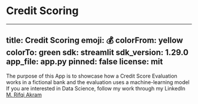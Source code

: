 # Credit Scoring
---
title: Credit Scoring
emoji: 💰
colorFrom: yellow
colorTo: green
sdk: streamlit
sdk_version: 1.29.0
app_file: app.py
pinned: false
license: mit
---

The purpose of this App is to showcase how a Credit Score Evaluation works in a fictional bank and the evaluation uses a machine-learning model
If you are interested in Data Science, follow my work through my LinkedIn [M. Rifqi Akram](https://www.linkedin.com/in/m-rifqi-akram/)
